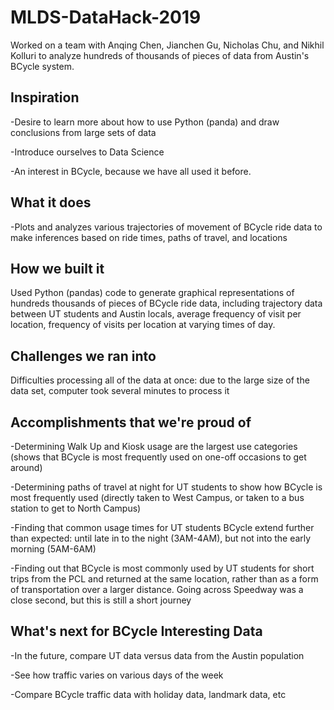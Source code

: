 # MLDS-DataHack-2019
Worked on a team with Anqing Chen, Jianchen Gu, Nicholas Chu, and Nikhil Kolluri to analyze hundreds of thousands of pieces of data from Austin's BCycle system.

## Inspiration
-Desire to learn more about how to use Python (panda) and draw conclusions from large sets of data

-Introduce ourselves to Data Science

-An interest in BCycle, because we have all used it before.

## What it does
-Plots and analyzes various trajectories of movement of BCycle ride data to make inferences based on ride times, paths of travel, and locations

## How we built it
Used Python (pandas) code to generate graphical representations of hundreds thousands of pieces of BCycle ride data, including trajectory data between UT students and Austin locals, average frequency of visit per location, frequency of visits per location at varying times of day.

## Challenges we ran into
Difficulties processing all of the data at once: due to the large size of the data set, computer took several minutes to process it

## Accomplishments that we're proud of
-Determining Walk Up and Kiosk usage are the largest use categories (shows that BCycle is most frequently used on one-off occasions to get around)

-Determining paths of travel at night for UT students to show how BCycle is most frequently used (directly taken to West Campus, or taken to a bus station to get to North Campus)

-Finding that common usage times for UT students BCycle extend further than expected: until late in to the night (3AM-4AM), but not into the early morning (5AM-6AM)

-Finding out that BCycle is most commonly used by UT students for short trips from the PCL and returned at the same location, rather than as a form of transportation over a larger distance. Going across Speedway was a close second, but this is still a short journey

## What's next for BCycle Interesting Data
-In the future, compare UT data versus data from the Austin population

-See how traffic varies on various days of the week

-Compare BCycle traffic data with holiday data, landmark data, etc

